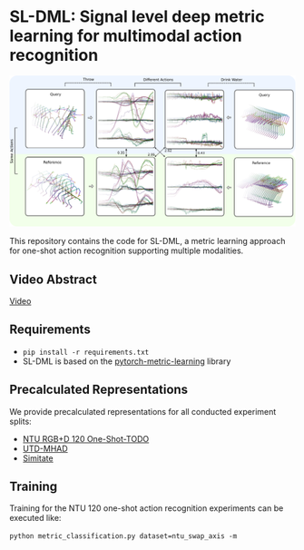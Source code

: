 # SL-DML: Signal level deep metric learning for multimodal action recognition

![SL-DML Overview](images/example.png)

This repository contains the code for SL-DML, a metric learning approach for one-shot action recognition supporting multiple modalities.

## Video Abstract

[Video](https://userpages.uni-koblenz.de/~raphael/videos/sl-dml.mp4)

## Requirements

* `pip install -r requirements.txt`
*  SL-DML is based on the [pytorch-metric-learning](https://github.com/KevinMusgrave/pytorch-metric-learning) library

## Precalculated Representations

We provide precalculated representations for all conducted experiment splits:

* [NTU RGB+D 120 One-Shot-TODO](https://agas.uni-koblenz.de/datasets/sl-dml/ntu120_one_shot.zip)
* [UTD-MHAD](https://agas.uni-koblenz.de/datasets/sl-dml/utdmhad_one_shot.zip)
* [Simitate](https://agas.uni-koblenz.de/datasets/sl-dml/simitate_one_shot.zip) 

## Training

Training for the NTU 120 one-shot action recognition experiments can be executed like:

`python metric_classification.py dataset=ntu_swap_axis -m`

